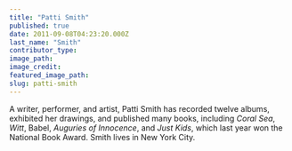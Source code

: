 ```yaml
---
title: "Patti Smith"
published: true
date: 2011-09-08T04:23:20.000Z
last_name: "Smith"
contributor_type:
image_path:
image_credit:
featured_image_path:
slug: patti-smith
---
```


A writer, performer, and artist, Patti Smith has recorded twelve albums, exhibited her drawings, and published many books, including _Coral Sea_, _Witt_, Babel, _Auguries of Innocence_, and _Just Kids_, which last year won the National Book Award. Smith lives in New York City.

